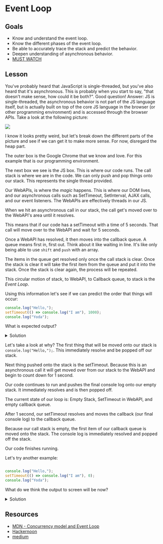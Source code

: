# Event Loop

## Goals
* Know and understand the event loop.
* Know the different phases of the event loop.
* Be able to accurately trace the stack and predict the behavior.
* Deepen understanding of asynchronous behavior.
* [MUST WATCH](http://latentflip.com/loupe/?code=JC5vbignYnV0dG9uJywgJ2NsaWNrJywgZnVuY3Rpb24gb25DbGljaygpIHsKICAgIHNldFRpbWVvdXQoZnVuY3Rpb24gdGltZXIoKSB7CiAgICAgICAgY29uc29sZS5sb2coJ1lvdSBjbGlja2VkIHRoZSBidXR0b24hJyk7ICAgIAogICAgfSwgMjAwMCk7Cn0pOwoKY29uc29sZS5sb2coIkhpISIpOwoKc2V0VGltZW91dChmdW5jdGlvbiB0aW1lb3V0KCkgewogICAgY29uc29sZS5sb2coIkNsaWNrIHRoZSBidXR0b24hIik7Cn0sIDUwMDApOwoKY29uc29sZS5sb2coIldlbGNvbWUgdG8gbG91cGUuIik7!!!PGJ1dHRvbj5DbGljayBtZSE8L2J1dHRvbj4%3D)

## Lesson
You've probably heard that JavaScript is single-threaded, but you've also heard that it's asynchronous. This is probably when you start to say, "that doesn't make sense, how could it be both?". Good question! Answer: JS is single-threaded, the asynchronous behavior is not part of the JS language itself, but is actually built on top of the core JS language in the browser (or other programming environment) and is accessed through the browser APIs.
Take a look at the following picture:

![](./assets/eventloopimg.png)

I know it looks pretty weird, but let's break down the different parts of the picture and see if we can get it to make more sense. For now, disregard the heap part.

The outer box is the Google Chrome that we know and love. For this example that is our programming environment.

The next box we see is the JS box. This is where our code runs. The call stack is where we are in the code. We can only push and pop things onto our stack. This represents the single thread provided.  

Our WebAPIs, is where the _magic_ happens. This is where our DOM lives, and our asynchronous calls such as SetTimeout, SetInterval, AJAX calls, and our event listeners. The WebAPIs are effectively threads in our JS.  

When we hit an asynchronous call in our stack, the call get's moved over to the WebAPI's area until it resolves.

This means that if our code has a setTimeout with a time of 5 seconds. That call will move over to the WebAPI and wait for 5 seconds.

Once a WebAPI has resolved, it then moves into the callback queue. A queue means first in, first out. Think about it like waiting in line. It's like only being able to use `shift` and `push` with an array.

The items in the queue get resolved only once the call stack is clear. Once the stack is clear it will take the first item from the queue and put it into the stack. Once the stack is clear again, the process will be repeated.

This circular motion of stack, to WebAPI, to Callback queue, to stack is the _Event Loop_.

Using this information let's see if we can predict the order that things will occur:

```js
console.log("Hello,");
setTimeout(() => console.log("I am"), 1000);
console.log("Yoda");

```

What is expected output?

<details>
  <summary>
    Solution
  </summary>


    Hello,
    Yoda
    I am
</details>

Let's take a look at why? The first thing that will be moved onto our stack is `console.log("Hello,");`. This immediately resolve and be popped off our stack.

Next thing pushed onto the stack is the setTimeout. Because this is an asynchronous call it will get moved over from our stack to the WebAPI and begin to count down for 1 second.

Our code continues to run and pushes the final console log onto our empty stack. It immediately resolves and is then popped off.

The current state of our loop is: Empty Stack, SetTimeout in WebAPI, and empty callback queue.

After 1 second, our setTimeout resolves and moves the callback (our final console log) to the callback queue.

Because our call stack is empty, the first item of our callback queue is moved onto the stack. The console log is
immediately resolved and popped off the stack.

Our code finishes running.

Let's try another example:

```js

console.log("Hello,");
setTimeout(() => console.log("I am"), 0);
console.log("Yoda");
```

What do we think the output to screen will be now?
<details>
  <summary>
    Solution
  </summary>
   The output will be identical to the previous example. The reason: Our setTimeout is moved into the WebAPI regardless of
  how quickly it is set to resolve.
</details>


## Resources

* [MDN - Concurrency model and Event Loop](https://developer.mozilla.org/en-US/docs/Web/JavaScript/EventLoop)
* [Hackernoon](https://hackernoon.com/understanding-js-the-event-loop-959beae3ac40)
* [medium](https://medium.com/front-end-hacking/javascript-event-loop-explained-4cd26af121d4)
